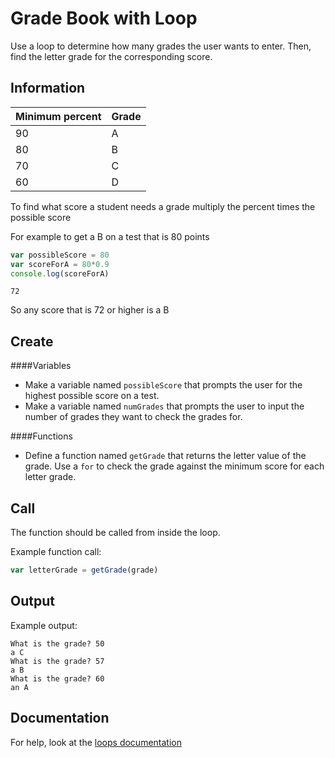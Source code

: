 # Grade Book with Loop

Use a loop to determine how many grades the user wants to enter. Then, find the letter grade for the corresponding score.

## Information

Minimum percent | Grade
----|-----
90|A
80|B
70|C
60|D

To find what score a student needs a grade multiply the percent times the
possible score

For example to get a B on a test that is 80 points
```js
var possibleScore = 80
var scoreForA = 80*0.9
console.log(scoreForA)
```
```
72
```
So any score that is 72 or higher is a B
## Create

####Variables
- Make a variable named `possibleScore` that prompts the user for the highest possible score on a test.
- Make a variable named `numGrades` that prompts the user to input the number of
grades they want to check the grades for.

####Functions
- Define a function named `getGrade` that returns the letter value of the grade.
Use a `for` to check the grade against the minimum score for each letter grade.

## Call
The function should be called from inside the loop.

Example function call:
```js
var letterGrade = getGrade(grade)
```

## Output
Example output:
```
What is the grade? 50
a C
What is the grade? 57
a B
What is the grade? 60
an A
```

## Documentation
For help, look at the [loops documentation](https://github.com/danleavitt0/codecamp-examples/blob/master/loops/README.md)
